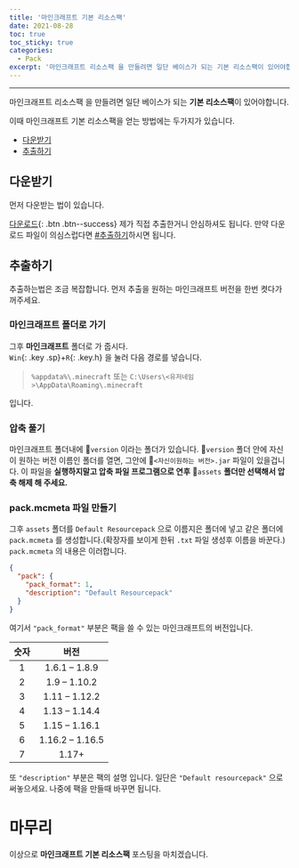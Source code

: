 ```yaml
---
title: '마인크래프트 기본 리소스팩'
date: 2021-08-28
toc: true
toc_sticky: true
categories:
  - Pack
excerpt: '마인크래프트 리소스팩 을 만들려면 일단 베이스가 되는 기본 리소스팩이 있어야합니다.'
---
```


---

마인크래프트 리소스팩 을 만들려면 일단 베이스가 되는 **기본 리소스팩**이 있어야합니다.

이때 마인크래프트 기본 리소스팩을 얻는 방법에는 두가지가 있습니다.

- [다운받기](#다운받기)
- [추출하기](#추출하기)

## 다운받기

먼저 다운받는 법이 있습니다.

[<i class="fas fa-download"></i> 다운로드](https://github.com/ywbird/pack/raw/main/37a8eec1ce19687d132fe29051dca629d164e2c4958ba141d5f4133a33f0688f/default.zip){: .btn .btn--success}
제가 직접 추출한거니 안심하셔도 됩니다.
만약 다운로드 파일이 의심스럽다면 [#추출하기](#추출하기)하시면 됩니다.

## 추출하기

추출하는법은 조금 복잡합니다.
먼저 추출을 원하는 마인크래프트 버전을 한번 켯다가 꺼주세요.

### 마인크래프트 폴더로 가기

그후 **마인크래프트** 폴더로 가 줍시다.<br>
`Win`{: .key .sp}+`R`{: .key.h} 을 눌러 다음 경로를 넣습니다.

> `%appdata%\.minecraft`
> 또는
> `C:\Users\<유저네임>\AppData\Roaming\.minecraft`

입니다.

### 압축 풀기

마인크래프트 폴더내에 📂`version` 이라는 폴더가 있습니다.
📂`version` 폴더 안에 자신이 원하는 버전 이름인 폴더를 열면,
그안에 📄`<자신이원하는 버전>.jar` 파일이 있을겁니다.
이 파일을 **실행하지말고 압축 파일 프로그램으로 연후** 📂`assets` **폴더만 선택해서 압축 해제 해 주세요.**

### pack.mcmeta 파일 만들기

그후 `assets` 폴더를 `Default Resourcepack` 으로 이름지은 폴더에 넣고 같은 폴더에 `pack.mcmeta` 를 생성합니다.(확장자를 보이게 한뒤 `.txt` 파일 생성후 이름을 바꾼다.)
`pack.mcmeta` 의 내용은 이러합니다.

```json
{
  "pack": {
    "pack_format": 1,
    "description": "Default Resourcepack"
  }
}
```

여기서 `"pack_format"` 부분은 팩을 쓸 수 있는 마인크래프트의 버전입니다.

| 숫자 |      버전       |
| :--: | :-------------: |
|  1   |  1.6.1 – 1.8.9  |
|  2   |  1.9 – 1.10.2   |
|  3   |  1.11 – 1.12.2  |
|  4   |  1.13 – 1.14.4  |
|  5   |  1.15 – 1.16.1  |
|  6   | 1.16.2 – 1.16.5 |
|  7   |      1.17+      |

또 `"description"` 부분은 팩의 설명 입니다. 일단은 `"Default resourcepack"` 으로 써놓으세요. 나중에 팩을 만들때 바꾸면 됩니다.

# 마무리

이상으로 **마인크래프트 기본 리소스팩** 포스팅을 마치겠습니다.

